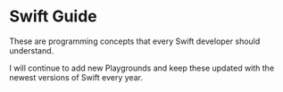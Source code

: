 # Swift Guide
These are programming concepts that every Swift developer should understand.

I will continue to add new Playgrounds and keep these updated with the newest versions of Swift every year.
